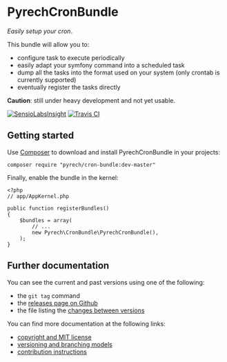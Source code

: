 # PyrechCronBundle

*Easily setup your cron*.

This bundle will allow you to:

* configure task to execute periodically
* easily adapt your symfony command into a scheduled task
* dump all the tasks into the format used on your system (only crontab is currently supported)
* eventually register the tasks directly

**Caution**: still under heavy development and not yet usable.

[![SensioLabsInsight](https://insight.sensiolabs.com/projects/aa318e9e-cb57-449a-8c32-fd4cf54b47ef/big.png)](https://insight.sensiolabs.com/projects/aa318e9e-cb57-449a-8c32-fd4cf54b47ef)
[![Travis CI](https://travis-ci.org/pyrech/PyrechCronBundle.png)](https://travis-ci.org/pyrech/PyrechCronBundle)

## Getting started

Use [Composer](http://getcomposer.org/) to download and install PyrechCronBundle in
your projects:

    composer require "pyrech/cron-bundle:dev-master"

Finally, enable the bundle in the kernel:

    <?php
    // app/AppKernel.php

    public function registerBundles()
    {
        $bundles = array(
            // ...
            new Pyrech\CronBundle\PyrechCronBundle(),
        );
    }


## Further documentation

You can see the current and past versions using one of the following:

* the `git tag` command
* the [releases page on Github](https://github.com/pyrech/PyrechCronBundle/releases)
* the file listing the [changes between versions](CHANGELOG.md)

You can find more documentation at the following links:

* [copyright and MIT license](Resources/meta/LICENSE)
* [versioning and branching models](VERSIONING.md)
* [contribution instructions](CONTRIBUTING.md)
